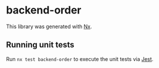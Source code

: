 # backend-order

This library was generated with [Nx](https://nx.dev).

## Running unit tests

Run `nx test backend-order` to execute the unit tests via [Jest](https://jestjs.io).

